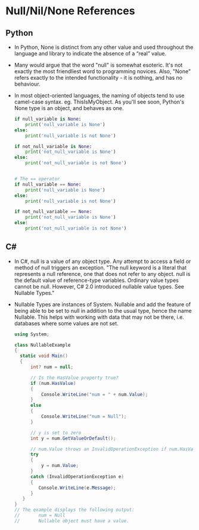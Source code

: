 #  Null/Nil/None References

## Python

* In Python, None is distinct from any other value and used throughout the language and library to indicate the absence of a “real” value.

* Many would argue that the word "null" is somewhat esoteric. It's not exactly the most friendliest word to programming novices. Also, "None" refers exactly to the intended functionality - it is nothing, and has no behaviour.

* In most object-oriented languages, the naming of objects tend to use camel-case syntax. eg. ThisIsMyObject. As you'll see soon, Python's None type is an object, and behaves as one.

    ```python
    if null_variable is None:
        print('null_variable is None')
    else:
        print('null_variable is not None')

    if not_null_variable is None:
        print('not_null_variable is None')
    else:
        print('not_null_variable is not None')


    # The == operator
    if null_variable == None:
        print('null_variable is None')
    else:
        print('null_variable is not None')

    if not_null_variable == None:
        print('not_null_variable is None')
    else:
        print('not_null_variable is not None')

    ```

## C#

* In C#, null is a value of any object type. Any attempt to access a field or method of null triggers an exception. "The null keyword is a literal that represents a null reference, one that does not refer to any object. null is the default value of reference-type variables. Ordinary value types cannot be null. However, C# 2.0 introduced nullable value types. See Nullable Types." 

* Nullable Types are instances of System. Nullable and add the feature of being able to be set to null in addition to the usual type, hence the name Nullable. This helps with working with data that may not be there, i.e. databases where some values are not set.



    ```c#
    using System;
    
    class NullableExample
    {
      static void Main()
      {
          int? num = null;

          // Is the HasValue property true?
          if (num.HasValue)
          {
              Console.WriteLine("num = " + num.Value);
          }
          else
          {
              Console.WriteLine("num = Null");
          }

          // y is set to zero
          int y = num.GetValueOrDefault();

          // num.Value throws an InvalidOperationException if num.HasValue is false
          try
          {
              y = num.Value;
          }
          catch (InvalidOperationException e)
          {
             Console.WriteLine(e.Message);
          }
       }
    }
    // The example displays the following output:
    //       num = Null
    //       Nullable object must have a value.
    ```
